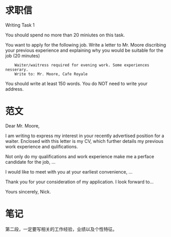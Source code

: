 # 求职信
Writing Task 1

You should spend no more than 20 miniutes on this task.

You want to apply for the following job. Write a letter to Mr. Moore discribing your previous experience and explaining why you would be suitable for the job (20 minutes)

        Waiter/waitress required for evening work. Some experiences nesserary.
        Write to: Mr. Moore, Cafe Royale

You should write at least 150 words.
You do NOT need to write your address.

# 范文

Dear Mr. Moore,

I am writing to express my interest in your recently advertised position for a waiter. Enclosed with this letter is my CV, which further details my previous work experience and qulifications.

Not only do my qualifications and work experience make me a perface candidate for the job, ...

I would like to meet with you at your earliest convenience, ...

Thank you for your consideration of my application. I look forward to...

Yours sincerely, Nick.

# 笔记

第二段，一定要写相关的工作经验，业绩以及个性特征。